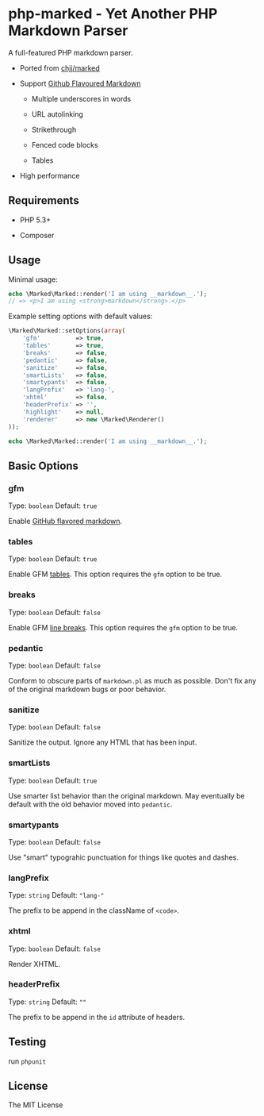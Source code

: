 php-marked - Yet Another PHP Markdown Parser
============================================

A full-featured PHP markdown parser.

- Ported from [chjj/marked][marked]

- Support [Github Flavoured Markdown][gfm]

    - Multiple underscores in words

    - URL autolinking

    - Strikethrough

    - Fenced code blocks

    - Tables

- High performance

## Requirements

- PHP 5.3+

- Composer

## Usage

Minimal usage:

```php
echo \Marked\Marked::render('I am using __markdown__.');
// => <p>I am using <strong>markdown</strong>.</p>
```

Example setting options with default values:

```php
\Marked\Marked::setOptions(array(
    'gfm'          => true,
    'tables'       => true,
    'breaks'       => false,
    'pedantic'     => false,
    'sanitize'     => false,
    'smartLists'   => false,
    'smartypants'  => false,
    'langPrefix'   => 'lang-',
    'xhtml'        => false,
    'headerPrefix' => '',
    'highlight'    => null,
    'renderer'     => new \Marked\Renderer()
));

echo \Marked\Marked::render('I am using __markdown__.');
```

## Basic Options

### gfm

Type: `boolean`
Default: `true`

Enable [GitHub flavored markdown][gfm].

### tables

Type: `boolean`
Default: `true`

Enable GFM [tables][tables].
This option requires the `gfm` option to be true.

### breaks

Type: `boolean`
Default: `false`

Enable GFM [line breaks][breaks].
This option requires the `gfm` option to be true.

### pedantic

Type: `boolean`
Default: `false`

Conform to obscure parts of `markdown.pl` as much as possible. Don't fix any of
the original markdown bugs or poor behavior.

### sanitize

Type: `boolean`
Default: `false`

Sanitize the output. Ignore any HTML that has been input.

### smartLists

Type: `boolean`
Default: `true`

Use smarter list behavior than the original markdown. May eventually be
default with the old behavior moved into `pedantic`.

### smartypants

Type: `boolean`
Default: `false`

Use "smart" typograhic punctuation for things like quotes and dashes.

### langPrefix

Type: `string`
Default: `"lang-"`

The prefix to be append in the className of `<code>`.

### xhtml

Type: `boolean`
Default: `false`

Render XHTML.

### headerPrefix

Type: `string`
Default: `""`

The prefix to be append in the `id` attribute of headers.

## Testing

run `phpunit`

## License

The MIT License

[marked]: https://github.com/chjj/marked
[gfm]: https://help.github.com/articles/github-flavored-markdown
[tables]: https://github.com/adam-p/markdown-here/wiki/Markdown-Cheatsheet#wiki-tables
[breaks]: https://help.github.com/articles/github-flavored-markdown#newlines
